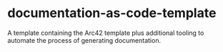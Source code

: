 # documentation-as-code-template
A template containing the Arc42 template plus additional tooling to automate the process of generating documentation.
